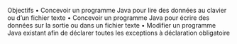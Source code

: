 Objectifs
• Concevoir un programme Java pour lire des données au clavier ou d’un fichier texte
• Concevoir un programme Java pour écrire des données sur la sortie ou dans un fichier texte
• Modifier un programme Java existant afin de déclarer toutes les exceptions à déclaration
obligatoire
